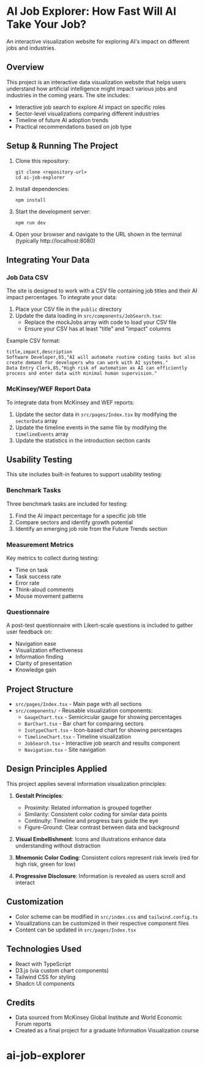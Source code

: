 
# AI Job Explorer: How Fast Will AI Take Your Job?

An interactive visualization website for exploring AI's impact on different jobs and industries.

## Overview

This project is an interactive data visualization website that helps users understand how artificial intelligence might impact various jobs and industries in the coming years. The site includes:

- Interactive job search to explore AI impact on specific roles
- Sector-level visualizations comparing different industries
- Timeline of future AI adoption trends
- Practical recommendations based on job type

## Setup & Running The Project

1. Clone this repository:
   ```
   git clone <repository-url>
   cd ai-job-explorer
   ```

2. Install dependencies:
   ```
   npm install
   ```

3. Start the development server:
   ```
   npm run dev
   ```

4. Open your browser and navigate to the URL shown in the terminal (typically http://localhost:8080)

## Integrating Your Data

### Job Data CSV

The site is designed to work with a CSV file containing job titles and their AI impact percentages. To integrate your data:

1. Place your CSV file in the `public` directory
2. Update the data loading in `src/components/JobSearch.tsx`:
   - Replace the mockJobs array with code to load your CSV file
   - Ensure your CSV has at least "title" and "impact" columns

Example CSV format:
```
title,impact,description
Software Developer,65,"AI will automate routine coding tasks but also create demand for developers who can work with AI systems."
Data Entry Clerk,85,"High risk of automation as AI can efficiently process and enter data with minimal human supervision."
```

### McKinsey/WEF Report Data

To integrate data from McKinsey and WEF reports:

1. Update the sector data in `src/pages/Index.tsx` by modifying the `sectorData` array
2. Update the timeline events in the same file by modifying the `timelineEvents` array
3. Update the statistics in the introduction section cards

## Usability Testing

This site includes built-in features to support usability testing:

### Benchmark Tasks

Three benchmark tasks are included for testing:
1. Find the AI impact percentage for a specific job title
2. Compare sectors and identify growth potential
3. Identify an emerging job role from the Future Trends section

### Measurement Metrics

Key metrics to collect during testing:
- Time on task
- Task success rate
- Error rate
- Think-aloud comments
- Mouse movement patterns

### Questionnaire

A post-test questionnaire with Likert-scale questions is included to gather user feedback on:
- Navigation ease
- Visualization effectiveness
- Information finding
- Clarity of presentation
- Knowledge gain

## Project Structure

- `src/pages/Index.tsx` - Main page with all sections
- `src/components/` - Reusable visualization components:
  - `GaugeChart.tsx` - Semicircular gauge for showing percentages
  - `BarChart.tsx` - Bar chart for comparing sectors
  - `IsotypeChart.tsx` - Icon-based chart for showing percentages
  - `TimelineChart.tsx` - Timeline visualization
  - `JobSearch.tsx` - Interactive job search and results component
  - `Navigation.tsx` - Site navigation

## Design Principles Applied

This project applies several information visualization principles:

1. **Gestalt Principles**:
   - Proximity: Related information is grouped together
   - Similarity: Consistent color coding for similar data points
   - Continuity: Timeline and progress bars guide the eye
   - Figure-Ground: Clear contrast between data and background

2. **Visual Embellishment**: Icons and illustrations enhance data understanding without distraction

3. **Mnemonic Color Coding**: Consistent colors represent risk levels (red for high risk, green for low)

4. **Progressive Disclosure**: Information is revealed as users scroll and interact

## Customization

- Color scheme can be modified in `src/index.css` and `tailwind.config.ts`
- Visualizations can be customized in their respective component files
- Content can be updated in `src/pages/Index.tsx`

## Technologies Used

- React with TypeScript
- D3.js (via custom chart components)
- Tailwind CSS for styling
- Shadcn UI components

## Credits

- Data sourced from McKinsey Global Institute and World Economic Forum reports
- Created as a final project for a graduate Information Visualization course
# ai-job-explorer
